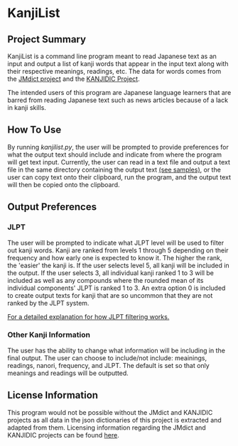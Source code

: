# KanjiList
## Project Summary
KanjiList is a command line program meant to read Japanese text as an input and 
output a list of kanji words that appear in the input text along with 
their respective meanings, readings, etc. The data for words comes from 
the [JMdict project](http://www.edrdg.org/jmdict/edict_doc.html) and 
the [KANJIDIC Project](http://www.edrdg.org/wiki/index.php/KANJIDIC_Project).

The intended users of this program are Japanese language learners that are barred 
from reading Japanese text such as news articles because of a lack in kanji skills.

## How To Use
By running *kanjilist.py*, the user will be prompted to provide 
preferences for what the output text should include and indicate from
where the program will get text input. Currently, the user can 
read in a text file and output a text file in the same directory containing 
the output text [(see samples)](samples), or the user can copy text onto their clipboard, run the 
program, and the output text will then be copied onto the clipboard.

## Output Preferences
### JLPT
The user will be prompted to indicate what JLPT level will be used to 
filter out kanji words. Kanji are ranked from levels 1 through 5 depending 
on their frequency and how early one is expected to know it. The higher the 
rank, the 'easier' the kanji is. If the user selects level 5, all kanji
will be included in the output. If the user selects 3, all individual kanji
ranked 1 to 3 will be included as well as any compounds where the rounded mean
of its individual components' JLPT is ranked 1 to 3. An extra option 0
is included to create output texts for kanji that are so uncommon that they 
are not ranked by the JLPT system. 

[For a detailed explanation for how JLPT filtering works.](docs/JLPTalgorithm.md)

### Other Kanji Information

The user has the ability to change what information will be including 
in the final output. The user can choose to include/not include: meainings,
readings, nanori, frequency, and JLPT. The default is set so that only 
meanings and readings will be outputted. 


## License Information
This program would not be possible without the JMdict and KANJIDIC projects as 
all data in the json dictionaries of this project is extracted and adapted from them.
Licensing information regarding the JMdict and KANJIDIC projects can 
be found [here](http://www.edrdg.org/edrdg/licence.html).







